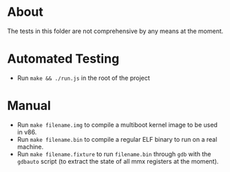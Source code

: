 # About

The tests in this folder are not comprehensive by any means at the
moment.

# Automated Testing

- Run `make && ./run.js` in the root of the project

# Manual

- Run `make filename.img` to compile a multiboot kernel image to be used
  in v86.
- Run `make filename.bin` to compile a regular ELF binary to run on
  a real machine.
- Run `make filename.fixture` to run `filename.bin` through `gdb` with
  the `gdbauto` script (to extract the state of all mmx registers at
  the moment).
